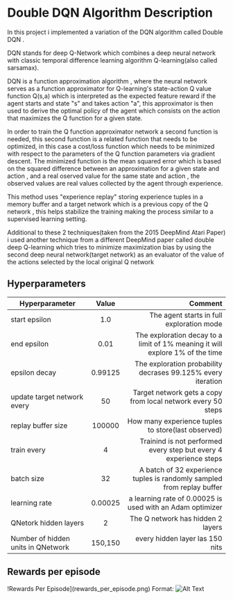 # Double DQN Algorithm Description

In this project i implemented a variation of the DQN algorithm called Double DQN .

DQN stands for deep Q-Network which combines a deep neural network with classic temporal difference learning algorithm Q-learning(also called sarsamax).

DQN is a function approximation algorithm , where the neural network serves as a function approximator for Q-learning's state-action Q value function Q(s,a)  which is interpreted as the expected feature reward if the agent starts and state "s" and takes action "a", this approximator is then used to derive the optimal policy of the agent which consists on the action that maximizes the Q function for a given state.

In order to train the Q function approximator network a second function is needed, this second function is a related function that needs to be optimized, in this case a cost/loss function which needs to be minimized with respect to the parameters of the Q function parameters via gradient descent. The minimized function is the mean squared error which is based on the squared difference between an approximation for a given state and action , and a real oserved value for the same state and action , the observed values are real values collected by the agent through experience.

This method uses "experience replay" storing experience tuples in a memory buffer and a target network which is a previous copy of the Q network , this helps stabilize the training making the process similar to a supervised learning setting.

Additional to these 2 techniques(taken from the 2015 DeepMind Atari Paper) i used another technique from a different DeepMind paper called double deep Q-learning which tries to minimize maximization bias by using the second deep neural network(target network) as an evaluator of the value of the actions selected by the local original Q network

## Hyperparameters

| Hyperparameter        | Value           | Comment  |
| ------------- |:-------------:| -----:|
| start epsilon      | 1.0| The agent starts in full exploration mode |
| end epsilon      | 0.01      |   The exploration decay to a limit of 1% meaning it will explore 1% of the time |
| epsilon decay | 0.99125      |    The exploration probability decrases 99.125% every iteration |
| update target network every      | 50 | Target network gets a copy from local network every 50 steps |
| replay buffer size      | 100000      |   How many experience tuples to  store(last observed) |
| train every | 4      |    Trainind is not performed every step but every 4 experience steps |
| batch size      | 32 | A batch of 32 experience tuples is randomly sampled from replay buffer |
| learning rate      | 0.00025      |   a learning rate of 0.00025 is used with an Adam optimizer |
| QNetork hidden layers| 2      |    The Q network has hidden 2 layers |
| Number of hidden units in QNetwork      | 150,150 | every hidden layer las 150 nits|


## Rewards per episode

!Rewards Per Episode](rewards_per_episode.png)
Format: ![Alt Text](url)
